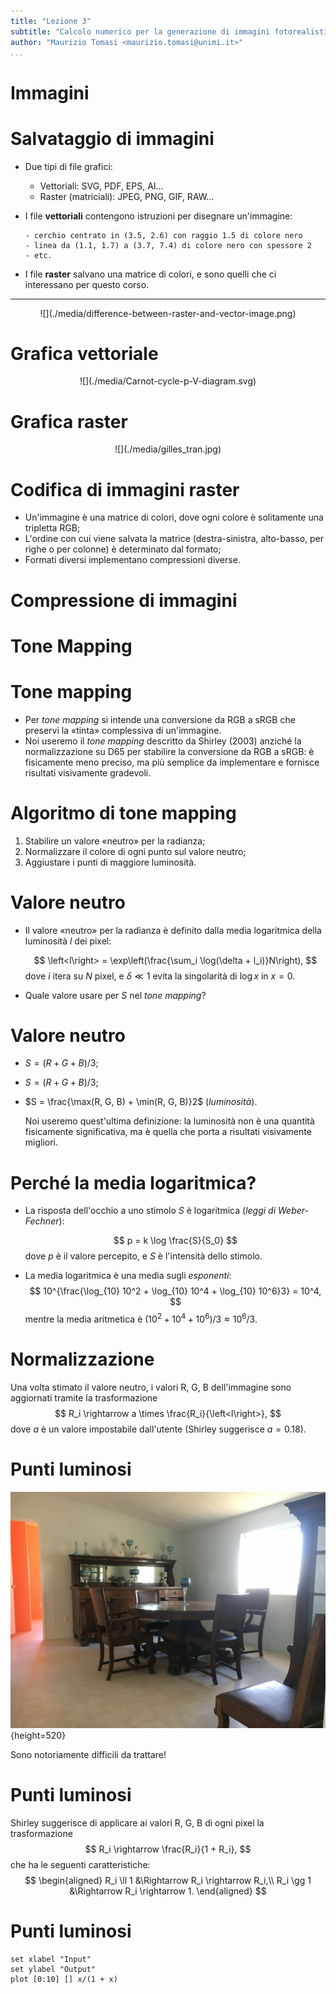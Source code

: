 ```yaml
---
title: "Lezione 3"
subtitle: "Calcolo numerico per la generazione di immagini fotorealistiche"
author: "Maurizio Tomasi <maurizio.tomasi@unimi.it>"
...
```


# Immagini

# Salvataggio di immagini

-   Due tipi di file grafici:

    -   Vettoriali: SVG, PDF, EPS, AI…
    -   Raster (matriciali): JPEG, PNG, GIF, RAW…
    
-   I file **vettoriali** contengono istruzioni per disegnare un'immagine:

    ```
    - cerchio centrato in (3.5, 2.6) con raggio 1.5 di colore nero
    - linea da (1.1, 1.7) a (3.7, 7.4) di colore nero con spessore 2
    - etc.
    ```
    
-   I file **raster** salvano una matrice di colori, e sono quelli che ci
    interessano per questo corso.
    
---

<center>
![](./media/difference-between-raster-and-vector-image.png)
</center>

# Grafica vettoriale

<center>
![](./media/Carnot-cycle-p-V-diagram.svg)
</center>

# Grafica raster

<center>
![](./media/gilles_tran.jpg)
</center>

# Codifica di immagini raster

-   Un'immagine è una matrice di colori, dove ogni colore è solitamente una tripletta RGB;
-   L'ordine con cui viene salvata la matrice (destra-sinistra, alto-basso, per righe o per colonne) è determinato dal formato;
-   Formati diversi implementano compressioni diverse.

# Compressione di immagini

# Tone Mapping

# Tone mapping

-   Per *tone mapping* si intende una conversione da RGB a sRGB che preservi la «tinta» complessiva di un'immagine.
-   Noi useremo il *tone mapping* descritto da Shirley (2003) anziché la normalizzazione su D65 per stabilire la conversione da RGB a sRGB: è fisicamente meno preciso, ma più semplice da implementare e fornisce risultati visivamente gradevoli.

# Algoritmo di tone mapping

1.  Stabilire un valore «neutro» per la radianza;
2.  Normalizzare il colore di ogni punto sul valore neutro;
3.  Aggiustare i punti di maggiore luminosità.

# Valore neutro

-   Il valore «neutro» per la radianza è definito dalla media logaritmica della luminosità $l$ dei pixel:

    $$
    \left<l\right> = \exp\left(\frac{\sum_i \log(\delta + l_i)}N\right),
    $$
    dove $i$ itera su $N$ pixel, e $\delta \ll 1$ evita la singolarità di $\log x$ in $x = 0$.

-   Quale valore usare per $S$ nel *tone mapping*?

# Valore neutro


-   $S = (R + G + B) / 3$;

-   $S = (R + G + B) / 3$;

-   $S = \frac{\max(R, G, B) + \min(R, G, B)}2$ (*luminosità*).
        
    Noi useremo quest'ultima definizione: la luminosità non è una quantità fisicamente significativa, ma è quella che porta a risultati visivamente migliori.

# Perché la media logaritmica?

-   La risposta dell'occhio a uno stimolo $S$ è logaritmica (*leggi di Weber-Fechner*):

    $$
    p = k \log \frac{S}{S_0}
    $$
    dove $p$ è il valore percepito, e $S$ è l'intensità dello stimolo.
    
-   La media logaritmica è una media sugli *esponenti*:
    $$
    10^{\frac{\log_{10} 10^2 + \log_{10} 10^4 + \log_{10} 10^6}3} = 10^4,
    $$
    mentre la media aritmetica è $(10^2 + 10^4 + 10^6)/3 \approx 10^6/3$.


# Normalizzazione

Una volta stimato il valore neutro, i valori R, G, B dell'immagine sono aggiornati tramite la trasformazione
$$
R_i \rightarrow a \times \frac{R_i}{\left<l\right>},
$$
dove $a$ è un valore impostabile dall'utente (Shirley suggerisce $a = 0.18$).


# Punti luminosi

![](./media/bright-light-in-room.jpg){height=520}

Sono notoriamente difficili da trattare!

# Punti luminosi

Shirley suggerisce di applicare ai valori R, G, B di ogni pixel la trasformazione
$$
R_i \rightarrow \frac{R_i}{1 + R_i},
$$
che ha le seguenti caratteristiche:
$$
\begin{aligned}
R_i \ll 1 &\Rightarrow R_i \rightarrow R_i,\\
R_i \gg 1 &\Rightarrow R_i \rightarrow 1.
\end{aligned}
$$

# Punti luminosi

```{.gnuplot format=svg dpi=600}
set xlabel "Input"
set ylabel "Output"
plot [0:10] [] x/(1 + x)
```
